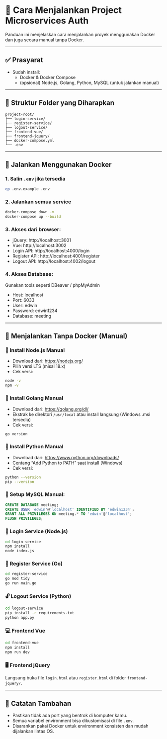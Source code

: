 
# 🚀 Cara Menjalankan Project Microservices Auth

Panduan ini menjelaskan cara menjalankan proyek menggunakan Docker dan juga secara manual tanpa Docker.

---

## ✅ Prasyarat

- Sudah install:
  - Docker & Docker Compose
  - (opsional) Node.js, Golang, Python, MySQL (untuk jalankan manual)

---

## 🐇 Struktur Folder yang Diharapkan

```
project-root/
├── login-service/
├── register-service/
├── logout-service/
├── frontend-vue/
├── frontend-jquery/
├── docker-compose.yml
└── .env
```

---

## 🐘 Jalankan Menggunakan Docker

### 1. Salin `.env` jika tersedia
```bash
cp .env.example .env
```

### 2. Jalankan semua service
```bash
docker-compose down -v
docker-compose up --build
```

### 3. Akses dari browser:
- jQuery: http://localhost:3001
- Vue: http://localhost:3002
- Login API: http://localhost:4000/login
- Register API: http://localhost:4001/register
- Logout API: http://localhost:4002/logout

### 4. Akses Database:
Gunakan tools seperti DBeaver / phpMyAdmin
- Host: localhost
- Port: 6033
- User: edwin
- Password: edwin1234
- Database: meeting

---

## 🧠 Menjalankan Tanpa Docker (Manual)

### 🔧 Install Node.js Manual
- Download dari: https://nodejs.org/
- Pilih versi LTS (misal 18.x)
- Cek versi:
```bash
node -v
npm -v
```

### 🔧 Install Golang Manual
- Download dari: https://golang.org/dl/
- Ekstrak ke direktori `/usr/local` atau install langsung (Windows .msi tersedia)
- Cek versi:
```bash
go version
```

### 🔧 Install Python Manual
- Download dari: https://www.python.org/downloads/
- Centang “Add Python to PATH” saat install (Windows)
- Cek versi:
```bash
python --version
pip --version
```

### 🧾 Setup MySQL Manual:
```sql
CREATE DATABASE meeting;
CREATE USER 'edwin'@'localhost' IDENTIFIED BY 'edwin1234';
GRANT ALL PRIVILEGES ON meeting.* TO 'edwin'@'localhost';
FLUSH PRIVILEGES;
```

### 🔐 Login Service (Node.js)
```bash
cd login-service
npm install
node index.js
```

### 📝 Register Service (Go)
```bash
cd register-service
go mod tidy
go run main.go
```

### 🔓 Logout Service (Python)
```bash
cd logout-service
pip install -r requirements.txt
python app.py
```

### 💻 Frontend Vue
```bash
cd frontend-vue
npm install
npm run dev
```

### 🖥️ Frontend jQuery
Langsung buka file `login.html` atau `register.html` di folder `frontend-jquery/`.

---

## 📝 Catatan Tambahan

- Pastikan tidak ada port yang bentrok di komputer kamu.
- Semua variabel environment bisa dikustomisasi di file `.env`.
- Disarankan pakai Docker untuk environment konsisten dan mudah dijalankan lintas OS.
